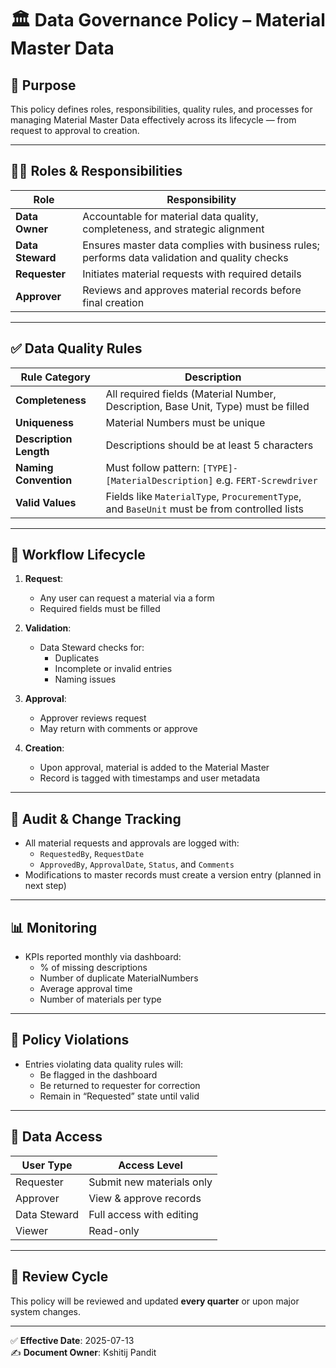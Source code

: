 # 🏛️ Data Governance Policy – Material Master Data

## 📌 Purpose
This policy defines roles, responsibilities, quality rules, and processes for managing Material Master Data effectively across its lifecycle — from request to approval to creation.

---

## 🧑‍💼 Roles & Responsibilities

| Role             | Responsibility |
|------------------|----------------|
| **Data Owner**   | Accountable for material data quality, completeness, and strategic alignment |
| **Data Steward** | Ensures master data complies with business rules; performs data validation and quality checks |
| **Requester**    | Initiates material requests with required details |
| **Approver**     | Reviews and approves material records before final creation |

---

## ✅ Data Quality Rules

| Rule Category      | Description |
|--------------------|-------------|
| **Completeness**   | All required fields (Material Number, Description, Base Unit, Type) must be filled |
| **Uniqueness**     | Material Numbers must be unique |
| **Description Length** | Descriptions should be at least 5 characters |
| **Naming Convention** | Must follow pattern: `[TYPE]-[MaterialDescription]` e.g. `FERT-Screwdriver` |
| **Valid Values**   | Fields like `MaterialType`, `ProcurementType`, and `BaseUnit` must be from controlled lists |

---

## 🔁 Workflow Lifecycle

1. **Request**:
   - Any user can request a material via a form
   - Required fields must be filled

2. **Validation**:
   - Data Steward checks for:
     - Duplicates
     - Incomplete or invalid entries
     - Naming issues

3. **Approval**:
   - Approver reviews request
   - May return with comments or approve

4. **Creation**:
   - Upon approval, material is added to the Material Master
   - Record is tagged with timestamps and user metadata

---

## 🧾 Audit & Change Tracking

- All material requests and approvals are logged with:
  - `RequestedBy`, `RequestDate`
  - `ApprovedBy`, `ApprovalDate`, `Status`, and `Comments`
- Modifications to master records must create a version entry (planned in next step)

---

## 📊 Monitoring

- KPIs reported monthly via dashboard:
  - % of missing descriptions
  - Number of duplicate MaterialNumbers
  - Average approval time
  - Number of materials per type

---

## 🚫 Policy Violations

- Entries violating data quality rules will:
  - Be flagged in the dashboard
  - Be returned to requester for correction
  - Remain in “Requested” state until valid

---

## 🔐 Data Access

| User Type      | Access Level |
|----------------|--------------|
| Requester      | Submit new materials only |
| Approver       | View & approve records |
| Data Steward   | Full access with editing |
| Viewer         | Read-only |

---

## 📅 Review Cycle

This policy will be reviewed and updated **every quarter** or upon major system changes.

---

✅ **Effective Date**: 2025-07-13  
✍️ **Document Owner**: Kshitij Pandit

